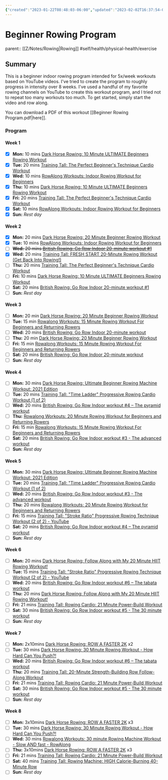 ```yaml
---
{"created":"2023-01-22T08:48:03-06:00","updated":"2023-02-02T16:37:54-06:00","title":"Beginner Rowing Program","zettelgarden":false,"dg-publish":true,"permalink":"/z/notes/beginner-rowing-program/","dgPassFrontmatter":true}
---
```


# Beginner Rowing Program
parent:: [[Z/Notes/Rowing\|Rowing]]
#self/health/physical-health/exercise 

## Summary
This is a beginner indoor rowing program intended for 5x/week workouts based on YouTube videos. I've tried to create the program to roughly progress in intensity over 8 weeks. I've used a handful of my favorite rowing channels on YouTube to create this workout program, and I tried not to repeat too many workouts too much. To get started, simply start the video and row along.

You can download a PDF of this workout [[Beginner Rowing Program.pdf|here]].
### Program
#### Week 1
 - [x] **Mon:** 10 mins [Dark Horse Rowing: 10 Minute ULTIMATE Beginners Rowing Workout](https://youtu.be/eQkp67dSoww)
 - [x] **Tue:** 20 mins [Training Tall: The Perfect Beginner's Technique Cardio Workout](https://youtu.be/7X63GI2Pt4k)
 - [x] **Wed:** 10 mins [RowAlong Workouts: Indoor Rowing Workout for Beginners](https://youtu.be/DMCrsOwdSK4)
 - [x] **Thu:** 10 mins [Dark Horse Rowing: 10 Minute ULTIMATE Beginners Rowing Workout](https://youtu.be/eQkp67dSoww)
 - [x] **Fri:** 20 mins [Training Tall: The Perfect Beginner's Technique Cardio Workout](https://youtu.be/7X63GI2Pt4k)
 - [x] **Sat:** 10 mins [RowAlong Workouts: Indoor Rowing Workout for Beginners](https://youtu.be/DMCrsOwdSK4)
 - [x] **Sun:** *Rest day*
#### Week 2
 - [x] **Mon:** 20 mins [Dark Horse Rowing: 20 Minute Beginner Rowing Workout](https://youtu.be/4ykhggcbJrY)
 - [x] **Tue:** 10 mins [RowAlong Workouts: Indoor Rowing Workout for Beginners](https://youtu.be/DMCrsOwdSK4)
 - [ ] ~~**Wed:** 20 mins [British Rowing: Go Row Indoor 20-minute workout #1](https://youtu.be/THuWp4-pbYs)~~
 - [x] **Wed:** 20 mins [Training Tall: FRESH START 20-Minute Rowing Workout (Get Back Into Rowing!)](https://youtu.be/NDXmXUg6yyA)
 - [ ] **Thu:** 20 mins [Training Tall: The Perfect Beginner's Technique Cardio Workout](https://youtu.be/7X63GI2Pt4k)
 - [ ] **Fri:** 10 mins [Dark Horse Rowing: 10 Minute ULTIMATE Beginners Rowing Workout](https://youtu.be/eQkp67dSoww)
 - [ ] **Sat:** 20 mins [British Rowing: Go Row Indoor 20-minute workout #1](https://youtu.be/THuWp4-pbYs)
 - [ ] **Sun:** *Rest day*
#### Week 3
 - [ ] **Mon:** 20 min [Dark Horse Rowing: 20 Minute Beginner Rowing Workout](https://youtu.be/4ykhggcbJrY)
 - [ ] **Tue:** 15 min [Rowalong Workouts: 15 Minute Rowing Workout For Beginners and Returning Rowers](https://youtu.be/MCAhAsQ6B9Q)
 - [ ] **Wed:** 20 mins [British Rowing: Go Row Indoor 20-minute workout](https://youtu.be/st_AakadXdk)
 - [ ] **Thu:** 20 min [Dark Horse Rowing: 20 Minute Beginner Rowing Workout](https://youtu.be/4ykhggcbJrY)
 - [ ] **Fri:** 15 min [Rowalong Workouts: 15 Minute Rowing Workout For Beginners and Returning Rowers](https://youtu.be/MCAhAsQ6B9Q)
 - [ ] **Sat:** 20 mins [British Rowing: Go Row Indoor 20-minute workout](https://youtu.be/st_AakadXdk)
 - [ ] **Sun:** *Rest day*
#### Week 4
 - [ ] **Mon:** 30 mins [Dark Horse Rowing: Ultimate Beginner Rowing Machine Workout: 2021 Edition](https://youtu.be/LperycNwlFw)
 - [ ] **Tue:** 20 mins [Training Tall: "Time Ladder" Progressive Rowing Cardio Workout (1 of 2)](https://youtu.be/w8nrWFHyJ68)
 - [ ] **Wed:** 20 mins [British Rowing: Go Row Indoor workout #4 – The pyramid workout](https://youtu.be/-T3SwzTcLt4)
 - [ ] **Thu:** [Rowalong Workouts: 20 Minute Rowing Workout for Beginners and Returning Rowers](https://youtu.be/QNT4KD4KoE0)
 - [ ] **Fri:** 15 min [Rowalong Workouts: 15 Minute Rowing Workout For Beginners and Returning Rowers](https://youtu.be/MCAhAsQ6B9Q)
 - [ ] **Sat:** 20 mins [British Rowing: Go Row Indoor workout #3 - The advanced workout](https://youtu.be/HYyvDwfYXJk)
 - [ ] **Sun:** *Rest day*
#### Week 5
 - [ ] **Mon:** 30 mins [Dark Horse Rowing: Ultimate Beginner Rowing Machine Workout: 2021 Edition](https://youtu.be/LperycNwlFw)
 - [ ] **Tue:** 20 mins [Training Tall: "Time Ladder" Progressive Rowing Cardio Workout (1 of 2)](https://youtu.be/w8nrWFHyJ68)
 - [ ] **Wed:** 20 mins [British Rowing: Go Row Indoor workout #3 - The advanced workout](https://youtu.be/HYyvDwfYXJk)
 - [ ] **Thu:** 20 mins [Rowalong Workouts: 20 Minute Rowing Workout for Beginners and Returning Rowers](https://youtu.be/QNT4KD4KoE0)
 - [ ] **Fri:** 15 mins [Training Tall: "Stroke Ratio" Progressive Rowing Technique Workout (2 of 2) - YouTube](https://youtu.be/db9zeOElxVk)
 - [ ] **Sat:** 20 mins [British Rowing: Go Row Indoor workout #4 – The pyramid workout](https://youtu.be/-T3SwzTcLt4)
 - [ ] **Sun:** *Rest day*
#### Week 6
 - [ ] **Mon:** 20 mins [Dark Horse Rowing: Follow Along with My 20 Minute HIIT Rowing Workout!](https://youtu.be/dhWFaJvb5Po)
 - [ ] **Tue:** 15 mins [Training Tall: "Stroke Ratio" Progressive Rowing Technique Workout (2 of 2) - YouTube](https://youtu.be/db9zeOElxVk)
 - [ ] **Wed:** 20 mins [British Rowing: Go Row Indoor workout #6 – The tabata workout](https://youtu.be/1SDQXs1gPPA)
 - [ ] **Thu:** 20 mins [Dark Horse Rowing: Follow Along with My 20 Minute HIIT Rowing Workout!](https://youtu.be/dhWFaJvb5Po)
 - [ ] **Fri:** 21 mins [Training Tall: Rowing Cardio: 21 Minute Power-Build Workout](https://youtu.be/6CZARCvileE)
 - [ ] **Sat:** 30 mins [British Rowing: Go Row Indoor workout #5 - The 30 minute workout](https://youtu.be/ndFhHh68-B0)
 - [ ] **Sun:** *Rest day*
#### Week 7
 - [ ] **Mon:** 2x10mins [Dark Horse Rowing: ROW A FASTER 2K](https://youtu.be/UJrCSZKCOEo) x2
 - [ ] **Tue:** 30 mins [Dark Horse Rowing: 30 Minute Rowing Workout - How Hard Can You Push?!](https://youtu.be/K6IlwYv0aWw)
 - [ ] **Wed:** 20 mins [British Rowing: Go Row Indoor workout #6 – The tabata workout](https://youtu.be/1SDQXs1gPPA)
 - [ ] **Thu:** 20 mins [Training Tall: 20-Minute Strength-Building Row Follow-Along Workout](https://youtu.be/3lg67332rEw)
 - [ ] **Fri:** 21 mins [Training Tall: Rowing Cardio: 21 Minute Power-Build Workout](https://youtu.be/6CZARCvileE)
 - [ ] **Sat:** 30 mins [British Rowing: Go Row Indoor workout #5 - The 30 minute workout](https://youtu.be/ndFhHh68-B0)
 - [ ] **Sun:** *Rest day*
#### Week 8
 - [ ] **Mon:** 3x10mins [Dark Horse Rowing: ROW A FASTER 2K](https://youtu.be/UJrCSZKCOEo) x3
 - [ ] **Tue:** 30 mins [Dark Horse Rowing: 30 Minute Rowing Workout - How Hard Can You Push?!](https://youtu.be/K6IlwYv0aWw)
 - [ ] **Wed:** 30 mins [Rowalong Workouts: 30 minute Rowing Machine Workout - Slow AND fast - RowAlong](https://youtu.be/OASOCgXlEJQ) 
 - [ ] **Thu:** 3x10mins [Dark Horse Rowing: ROW A FASTER 2K](https://youtu.be/UJrCSZKCOEo) x3
 - [ ] **Fri:** 21 mins [Training Tall: Rowing Cardio: 21 Minute Power-Build Workout](https://youtu.be/6CZARCvileE)
 - [ ] **Sat:** 40 mins [Training Tall: Rowing Machine: HIGH Calorie-Burning 40-Minute Row](https://youtu.be/N-OjlW6m2y0)
 - [ ] **Sun:** *Rest day*